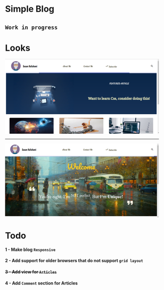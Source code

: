 # **Simple Blog**

## `Work in progress`

# Looks
<img src ='./example.png' alt='an example of the blog'>
<hr>
<img src ='./example2.png' alt='another example of the blog'>


# **Todo**

#### 1 - Make blog `Responsive`
#### 2 - Add support for older browsers that do not support `grid layout`
#### ~~3 - Add view for `Articles`~~
#### 4 - Add `Comment` section for Articles